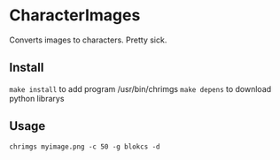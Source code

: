# CharacterImages
Converts images to characters. Pretty sick.

## Install
```make install``` to add program /usr/bin/chrimgs
```make depens``` to download python librarys

## Usage
```chrimgs myimage.png -c 50 -g blokcs -d```
